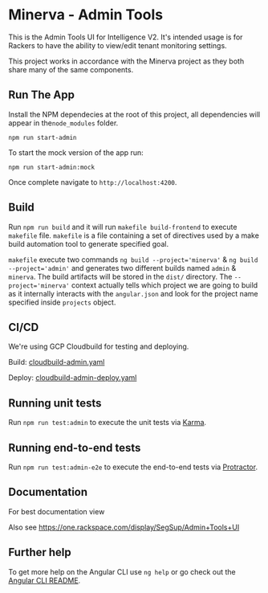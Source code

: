 # Minerva - Admin Tools

This is the Admin Tools UI for Intelligence V2. It's intended usage is for Rackers to have the ability to view/edit tenant monitoring settings.

This project works in accordance with the Minerva project as they both share many of the same components.

## Run The App

Install the NPM dependecies at the root of this project, all dependencies will appear in the`node_modules` folder.

``` npm run start-admin ```

To start the mock version of the app run:

``` npm run start-admin:mock    ```

Once complete navigate to `http://localhost:4200`.

## Build

Run `npm run build` and it will run `makefile build-frontend` to execute `makefile` file. `makefile` is a file containing a set of directives used by a make build automation tool to generate specified goal.

`makefile` execute two commands `ng build --project='minerva'` & `ng build --project='admin'` and generates two different builds named `admin` & `minerva`. The build artifacts will be stored in the `dist/` directory. The `--project='minerva'` context actually tells which project we are going to build as it internally interacts with the `angular.json` and look for the project name specified inside `projects` object.

## CI/CD
We're using GCP Cloudbuild for testing and deploying.

Build:
[cloudbuild-admin.yaml](https://github.com/racker/Minerva/blob/devel/cloudbuild-admin.yaml)

Deploy:
[cloudbuild-admin-deploy.yaml](https://github.com/racker/Minerva/blob/devel/cloudbuild-admin-deploy.yaml)

## Running unit tests

Run `npm run test:admin` to execute the unit tests via [Karma](https://karma-runner.github.io).

## Running end-to-end tests

Run `npm run test:admin-e2e` to execute the end-to-end tests via [Protractor](http://www.protractortest.org/).

## Documentation
For best documentation view

Also see https://one.rackspace.com/display/SegSup/Admin+Tools+UI

## Further help

To get more help on the Angular CLI use `ng help` or go check out the [Angular CLI README](https://github.com/angular/angular-cli/blob/master/README.md).
